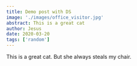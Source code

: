 ```yaml
---
title: Demo post with DS
image: './images/office_visitor.jpg'
abstract: This is a great cat
author: Jesus
date: 2020-03-20
tags: ['random']
---
```


This is a great cat. But she always steals my chair.

